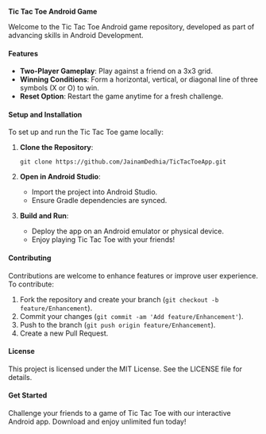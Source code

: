 
**Tic Tac Toe Android Game**

Welcome to the Tic Tac Toe Android game repository, developed as part of advancing skills in Android Development.

#### Features

- **Two-Player Gameplay**: Play against a friend on a 3x3 grid.
- **Winning Conditions**: Form a horizontal, vertical, or diagonal line of three symbols (X or O) to win.
- **Reset Option**: Restart the game anytime for a fresh challenge.

#### Setup and Installation

To set up and run the Tic Tac Toe game locally:

1. **Clone the Repository**:
   ```
   git clone https://github.com/JainamDedhia/TicTacToeApp.git
   ```

2. **Open in Android Studio**:
   - Import the project into Android Studio.
   - Ensure Gradle dependencies are synced.

3. **Build and Run**:
   - Deploy the app on an Android emulator or physical device.
   - Enjoy playing Tic Tac Toe with your friends!

#### Contributing

Contributions are welcome to enhance features or improve user experience. To contribute:

1. Fork the repository and create your branch (`git checkout -b feature/Enhancement`).
2. Commit your changes (`git commit -am 'Add feature/Enhancement'`).
3. Push to the branch (`git push origin feature/Enhancement`).
4. Create a new Pull Request.

#### License

This project is licensed under the MIT License. See the LICENSE file for details.

#### Get Started

Challenge your friends to a game of Tic Tac Toe with our interactive Android app. Download and enjoy unlimited fun today!
